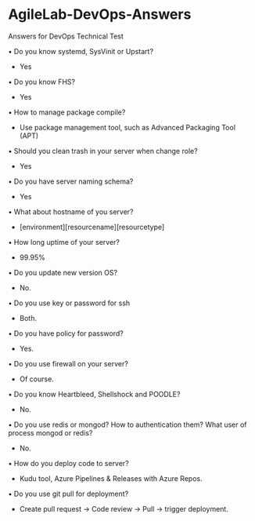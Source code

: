 # AgileLab-DevOps-Answers

Answers for DevOps Technical Test


•	Do you know systemd, SysVinit or Upstart?
-	Yes

•	Do you know FHS?
-	Yes

•	 How to manage package compile?
-	Use package management tool, such as Advanced Packaging Tool (APT)

•	Should you clean trash in your server when change role?
-	Yes

•	Do you have server naming schema?
-	Yes

•	 What about hostname of you server?
-	[environment][resourcename][resourcetype]

•	How long uptime of your server? 
-	99.95%

•	Do you update new version OS?
-	No.

•	Do you use key or password for ssh
-	Both.

•	Do you have policy for password?
-	Yes.

•	Do you use firewall on your server?
-	Of course.

•	Do you know Heartbleed, Shellshock and POODLE?
-	No.

•	Do you use redis or mongod? How to authentication them? What user of process mongod or redis?
-	No.

•	How do you deploy code to server?
-	Kudu tool, Azure Pipelines & Releases with Azure Repos.

•	 Do you use git pull for deployment?
-	Create pull request -> Code review -> Pull -> trigger deployment.
